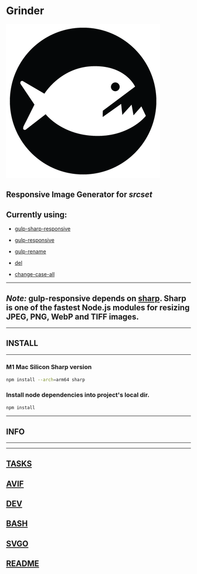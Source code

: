 # Grinder

![eat my images, you photoshop alternative!](./piranha.png)


## Responsive Image Generator for _srcset_



## Currently using:

- [gulp-sharp-responsive](https://github.com/khalyomede/gulp-sharp-responsive)

- [gulp-responsive](https://github.com/mahnunchik/gulp-responsive)

- [gulp-rename](https://github.com/hparra/gulp-rename)

- [del](https://github.com/sindresorhus/del)

- [change-case-all](https://github.com/btxtiger/change-case-all)

---
_Note:_ gulp-responsive depends on [sharp](https://github.com/lovell/sharp). Sharp is one of the fastest Node.js modules for resizing JPEG, PNG, WebP and TIFF images.
---

---
## INSTALL
---

### M1 Mac Silicon Sharp version

```sh
npm install --arch=arm64 sharp
```

### Install node dependencies into project's local dir.

```sh
npm install
```

---
## INFO
---

---
[TASKS](tasks.md)
---
[AVIF](avif.md)
---
[DEV](dev.md)
---
[BASH](bash.md)
---
[SVGO](svg.md)
---
[README](readme.md)
---
